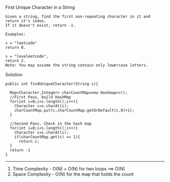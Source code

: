 First Unique Character in a String
```
Given a string, find the first non-repeating character in it and return it's index. 
If it doesn't exist, return -1.

Examples:

s = "leetcode"
return 0.

s = "loveleetcode",
return 2.
Note: You may assume the string contain only lowercase letters.
```

Solution
```
public int findUniqueCharacter(String s){

  Map<Character,Integer> charCountMap=new Hashmap<>();
  //First Pass, build HashMap
  for(int i=0;i<s.length();i++){
    Character c=s.charAt(i);
    charCountMap.put(c,charCountMap.getOrDefault(c,0)+1);
  }
  
  //Second Pass, Check in the hash map
  for(int i=0;i<s.length();i++){
    Character c=s.charAt(i);
    if(charCountMap.get(c) == 1){
      return i;
  }
  return -1
}
```
---
1. Time Complexity - O(N) + O(N) for two loops ==> O(N)
2. Space Complexity - O(N) for the map that holds the count


